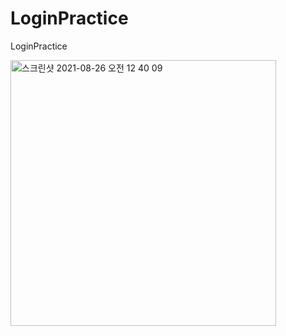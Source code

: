# LoginPractice
LoginPractice


<img width="425" alt="스크린샷 2021-08-26 오전 12 40 09" src="https://user-images.githubusercontent.com/85157490/131312789-e0f7daae-430d-49e5-9637-653f72df3a43.png">
